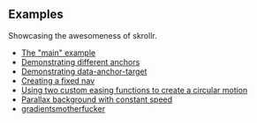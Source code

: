 Examples
------

Showcasing the awesomeness of skrollr.

* [The "main" example](http://prinzhorn.github.com/skrollr/)
* [Demonstrating different anchors](http://prinzhorn.github.com/skrollr/examples/anchors.html)
* [Demonstrating data-anchor-target](http://prinzhorn.github.com/skrollr/examples/anchor_target.html)
* [Creating a fixed nav](http://prinzhorn.github.com/skrollr/examples/fixed_nav.html)
* [Using two custom easing functions to create a circular motion](http://prinzhorn.github.com/skrollr/examples/circular_motion.html)
* [Parallax background with constant speed](http://prinzhorn.github.com/skrollr/examples/bg_constant_speed_less.html)
* [gradientsmotherfucker](http://prinzhorn.github.com/skrollr/examples/gradientsmotherfucker.html)

